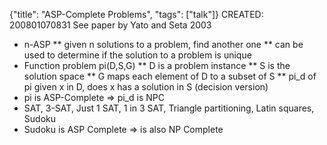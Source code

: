 {"title": "ASP-Complete Problems", "tags": ["talk"]}
CREATED: 200801070831
See paper by Yato and Seta 2003
 * n-ASP
 ** given n solutions to a problem, find another one
 ** can be used to determine if the solution to a problem is unique
 * Function problem pi(D,S,G)
 ** D is a problem instance
 ** S is the solution space
 ** G maps each element of D to a subset of S
 ** pi_d of pi given x in D, does x has a solution in S (decision version)
 * pi is ASP-Complete => pi_d is NPC
 * SAT, 3-SAT, Just 1 SAT, 1 in 3 SAT, Triangle partitioning, Latin squares, Sudoku
 * Sudoku is ASP Complete => is also NP Complete
